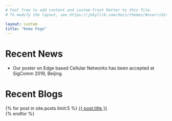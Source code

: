 ```yaml
---
# Feel free to add content and custom Front Matter to this file.
# To modify the layout, see https://jekyllrb.com/docs/themes/#overriding-theme-defaults

layout: custom
title: "Home Page"
---
```


<!-- Recent News -->
<h1>Recent News</h1>
<ul>
  <li>Our poster on Edge based Cellular Networks has been accepted at SigComm 2019, Beijing.</li>
</ul>

<h1>Recent Blogs</h1>
{% for post in site.posts limit:5 %}
<a href="{{ post.url }}">{{ post.title }}</a> <br>
{% endfor %}